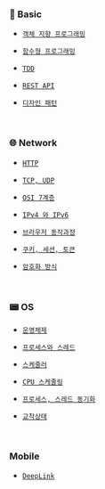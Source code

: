 ### 📗 Basic
- [`객체 지향 프로그래밍`]()

- [`함수형 프로그래밍`]()

- [`TDD`]()

- [`REST API`]()

- [`디자인 패턴`]()

<br>

### 🌐 Network
- [`HTTP`]()

- [`TCP, UDP`]()

- [`OSI 7계층`]()

- [`IPv4 와 IPv6`](https://github.com/sangwoo24/CS-Study/blob/main/Network/IPv4%20%EC%99%80%20IPv6.md)

- [`브라우저 동작과정`](https://github.com/sangwoo24/CS-Study/blob/main/Network/웹%20동작방식.md)

- [`쿠키, 세션, 토큰`](https://github.com/sangwoo24/CS-Study/blob/main/Network/Cookie%20와%20Session.md)

- [`암호화 방식`](https://github.com/sangwoo24/CS-Study/blob/main/Network/공개키%20%26%20대칭키.md)

<br>

### 📟 OS
- [`운영체제`](https://github.com/sangwoo24/CS-Study/blob/main/Operating%20System/운영체제란.md)

- [`프로세스와 스레드`](https://github.com/sangwoo24/CS-Study/blob/main/Operating%20System/프로세스와%20스레드.md)

- [`스케줄러`](https://github.com/sangwoo24/CS-Study/blob/main/Operating%20System/스케줄러와%20프로세스%20상태.md)

- [`CPU 스케줄링`](https://github.com/sangwoo24/CS-Study/blob/main/Operating%20System/CPU%20스케줄링.md)

- [`프로세스, 스레드 동기화`](https://github.com/sangwoo24/CS-Study/blob/main/Operating%20System/프로세스%20%26%20스레드%20동기화.md)

- [`교착상태`](https://github.com/sangwoo24/CS-Study/blob/main/Operating%20System/교착상태.md)

<br>

### Mobile
- [`DeepLink`]()

